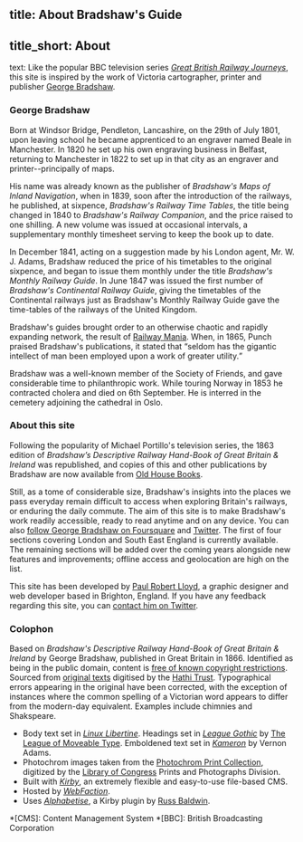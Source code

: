 title: About Bradshaw's Guide
----
title_short: About
----
text: Like the popular BBC television series <cite>[Great British Railway Journeys](http://www.bbc.co.uk/programmes/b00xgqxy)</cite>, this site is inspired by the work of Victoria cartographer, printer and publisher [George Bradshaw](http://en.wikipedia.org/wiki/George_Bradshaw).

### George Bradshaw
Born at Windsor Bridge, Pendleton, Lancashire, on the 29th of July 1801, upon leaving school he became apprenticed to an engraver named Beale in Manchester. In 1820 he set up his own engraving business in Belfast, returning to Manchester in 1822 to set up in that city as an engraver and printer--principally of maps.

His name was already known as the publisher of <cite>Bradshaw's Maps of Inland Navigation</cite>, when in 1839, soon after the introduction of the railways, he published, at sixpence, <cite>Bradshaw's Railway Time Tables</cite>, the title being changed in 1840 to <cite>Bradshaw's Railway Companion</cite>, and the price raised to one shilling. A new volume was issued at occasional intervals, a supplementary monthly timesheet serving to keep the book up to date.

In December 1841, acting on a suggestion made by his London agent, Mr. W. J. Adams, Bradshaw reduced the price of his timetables to the original sixpence, and began to issue them monthly under the title <cite>Bradshaw's Monthly Railway Guide</cite>. In June 1847 was issued the first number of <cite>Bradshaw's Continental Railway Guide</cite>, giving the timetables of the Continental railways just as Bradshaw's Monthly Railway Guide gave the time-tables of the railways of the United Kingdom.

Bradshaw's guides brought order to an otherwise chaotic and rapidly expanding network, the result of [Railway Mania](http://en.wikipedia.org/wiki/Railway_Mania). When, in 1865, Punch praised Bradshaw's publications, it stated that <q>seldom has the gigantic intellect of man been employed upon a work of greater utility.</q>

Bradshaw was a well-known member of the Society of Friends, and gave considerable time to philanthropic work. While touring Norway in 1853 he contracted cholera and died on 6th September. He is interred in the cemetery adjoining the cathedral in Oslo.

### About this site
Following the popularity of Michael Portillo's television series, the 1863 edition of <cite>Bradshaw’s Descriptive Railway Hand-Book of Great Britain & Ireland</cite> was republished, and copies of this and other publications by Bradshaw are now available from [Old House Books](http://bloomsbury.com/uk/bradshaws-handbook-9781908402028/).

Still, as a tome of considerable size, Bradshaw's insights into the places we pass everyday remain difficult to access when exploring Britain's railways, or enduring the daily commute. The aim of this site is to make Bradshaw's work readily accessible, ready to read anytime and on any device. You can also [follow George Bradshaw on Foursquare](https://foursquare.com/bradshawsguide) and [Twitter](https://twitter.com/bradshawsguide). The first of four sections covering London and South East England is currently available. The remaining sections will be added over the coming years alongside new features and improvements; offline access and geolocation are high on the list.

This site has been developed by [Paul Robert Lloyd](https://paulrobertlloyd.com), a graphic designer and web developer based in Brighton, England. If you have any feedback regarding this site, you can [contact him on Twitter](https://twitter.com/paulrobertlloyd).

### Colophon
Based on <cite>Bradshaw's Descriptive Railway Hand-Book of Great Britain & Ireland</cite> by George Bradshaw, published in Great Britain in 1866. Identified as being in the public domain, content is [free of known copyright restrictions](https://creativecommons.org/publicdomain/mark/1.0/). Sourced from [original texts](https://catalog.hathitrust.org/Record/000075905) digitised by the [Hathi Trust](https://www.hathitrust.org). Typographical errors appearing in the original have been corrected, with the exception of instances where the common spelling of a Victorian word appears to differ from the modern-day equivalent. Examples include chimnies and Shakspeare.

* Body text set in *[Linux Libertine](http://www.linuxlibertine.org)*. Headings set in *[League Gothic](https://www.theleagueofmoveabletype.com/league-gothic)* by [The League of Moveable Type](https://www.theleagueofmoveabletype.com/). Emboldened text set in *[Kameron](https://github.com/vernnobile/kameronFont)* by Vernon Adams.
* Photochrom images taken from the [Photochrom Print Collection](https://www.loc.gov/collections/photochrom-prints/about-this-collection), digitized by the [Library of Congress](https://www.loc.gov/) Prints and Photographs Division.
* Built with *[Kirby](https://getkirby.com/)*, an extremely flexible and easy-to-use file-based CMS.
* Hosted by *[WebFaction](https://www.webfaction.com/?aid=42929)*.
* Uses *[Alphabetise](https://github.com/shoesforindustry/kirby-plugins-alphabetise)*, a Kirby plugin by [Russ Baldwin](http://shoesforindustry.net).

*[CMS]: Content Management System
*[BBC]: British Broadcasting Corporation
